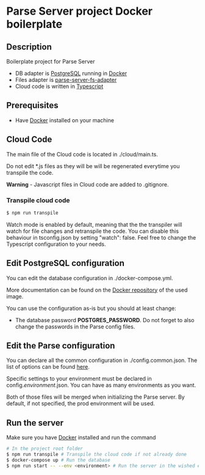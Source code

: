 # Parse Server project Docker boilerplate

## Description

Boilerplate project for Parse Server
* DB adapter is [PostgreSQL](https://hub.docker.com/_/postgres/) running in [Docker](https://hub.docker.com/r/parseplatform/parse-server/)
* Files adapter is [parse-server-fs-adapter](https://github.com/parse-server-modules/parse-server-fs-adapter)
* Cloud code is written in [Typescript](https://www.typescriptlang.org/)

## Prerequisites

* Have [Docker](https://www.docker.com/) installed on your machine

## Cloud Code
The main file of the Cloud code is located in ./cloud/main.ts.

Do not edit *.js files as they will be will be regenerated everytime you transpile the code.

**Warning** - Javascript files in Cloud code are added to .gitignore.

### Transpile cloud code
```sh
$ npm run transpile
```
Watch mode is enabled by default, meaning that the the transpiler will watch for file changes and retranspile the code.
You can disable this behaviour in tsconfig.json by setting "watch": false.
Feel free to change the Typescript configuration to your needs.

## Edit PostgreSQL configuration
You can edit the database configuration in ./docker-compose.yml.

More documentation can be found on the [Docker repository](https://hub.docker.com/_/postgres/) of the used image.

You can use the configuration as-is but you should at least change:
* The database password **POSTGRES_PASSWORD**.
Do not forget to also change the passwords in the Parse config files.

## Edit the Parse configuration
You can declare all the common configuration in ./config.common.json.
The list of options can be found [here](https://github.com/parse-community/parse-server#configuration).

Specific settings to your environment must be declared in config.*environment*.json. You can have as many environments as you want.

Both of those files will be merged when initializing the Parse server.
By default, if not specified, the prod environment will be used.


## Run the server
Make sure you have [Docker](https://www.docker.com/) installed and run the command
```sh
# In the project root folder
$ npm run transpile # Transpile the cloud code if not already done
$ docker-compose up # Run the database
$ npm run start -- --env <environment> # Run the server in the wished environemnt. You can just run npm start to use the default prod environment.
```
